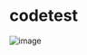 # codetest
![image](https://user-images.githubusercontent.com/89256060/175798155-3563a42b-3c25-490e-be51-0059781cc633.png)
